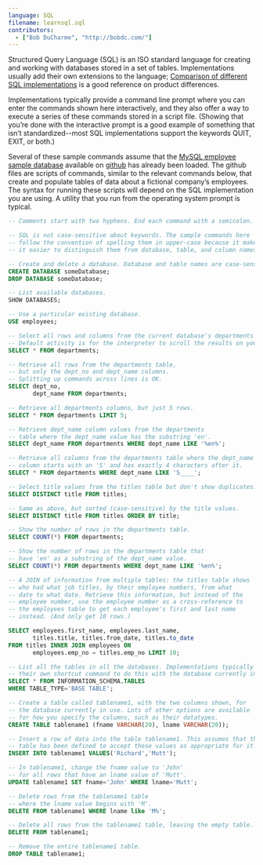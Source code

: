 ```yaml
---
language: SQL
filename: learnsql.sql
contributors:
  - ["Bob DuCharme", "http://bobdc.com/"]
---
```


Structured Query Language (SQL) is an ISO standard language for creating and working with databases stored in a set of tables. Implementations usually add their own extensions to the language; [Comparison of different SQL implementations](http://troels.arvin.dk/db/rdbms/) is a good reference on product differences.

Implementations typically provide a command line prompt where you can enter the commands shown here interactively, and they also offer a way to execute a series of these commands stored in a script file.  (Showing that you’re done with the interactive prompt is a good example of something that isn’t standardized--most SQL implementations support the keywords QUIT, EXIT, or both.)

Several of these sample commands assume that the [MySQL employee sample database](https://dev.mysql.com/doc/employee/en/) available on [github](https://github.com/datacharmer/test_db) has already been loaded. The github files are scripts of commands, similar to the relevant commands below, that create and populate tables of data about a fictional company’s employees. The syntax for running these scripts will depend on the SQL implementation you are using. A utility that you run from the operating system prompt is typical. 


```sql
-- Comments start with two hyphens. End each command with a semicolon.

-- SQL is not case-sensitive about keywords. The sample commands here
-- follow the convention of spelling them in upper-case because it makes 
-- it easier to distinguish them from database, table, and column names.

-- Create and delete a database. Database and table names are case-sensitive.
CREATE DATABASE someDatabase;
DROP DATABASE someDatabase;

-- List available databases.
SHOW DATABASES;

-- Use a particular existing database. 
USE employees;

-- Select all rows and columns from the current database's departments table.
-- Default activity is for the interpreter to scroll the results on your screen. 
SELECT * FROM departments;

-- Retrieve all rows from the departments table, 
-- but only the dept_no and dept_name columns. 
-- Splitting up commands across lines is OK.
SELECT dept_no,
       dept_name FROM departments;

-- Retrieve all departments columns, but just 5 rows. 
SELECT * FROM departments LIMIT 5;

-- Retrieve dept_name column values from the departments
-- table where the dept_name value has the substring 'en'. 
SELECT dept_name FROM departments WHERE dept_name LIKE '%en%';

-- Retrieve all columns from the departments table where the dept_name
-- column starts with an 'S' and has exactly 4 characters after it. 
SELECT * FROM departments WHERE dept_name LIKE 'S____';

-- Select title values from the titles table but don't show duplicates.
SELECT DISTINCT title FROM titles;

-- Same as above, but sorted (case-sensitive) by the title values. 
SELECT DISTINCT title FROM titles ORDER BY title;

-- Show the number of rows in the departments table.
SELECT COUNT(*) FROM departments;

-- Show the number of rows in the departments table that
-- have 'en' as a substring of the dept_name value. 
SELECT COUNT(*) FROM departments WHERE dept_name LIKE '%en%';

-- A JOIN of information from multiple tables: the titles table shows 
-- who had what job titles, by their employee numbers, from what 
-- date to what date. Retrieve this information, but instead of the
-- employee number, use the employee number as a cross-reference to 
-- the employees table to get each employee's first and last name
-- instead. (And only get 10 rows.)

SELECT employees.first_name, employees.last_name,
       titles.title, titles.from_date, titles.to_date
FROM titles INNER JOIN employees ON
       employees.emp_no = titles.emp_no LIMIT 10;

-- List all the tables in all the databases. Implementations typically provide
-- their own shortcut command to do this with the database currently in use.
SELECT * FROM INFORMATION_SCHEMA.TABLES
WHERE TABLE_TYPE='BASE TABLE';

-- Create a table called tablename1, with the two columns shown, for
-- the database currently in use. Lots of other options are available
-- for how you specify the columns, such as their datatypes.
CREATE TABLE tablename1 (fname VARCHAR(20), lname VARCHAR(20));

-- Insert a row of data into the table tablename1. This assumes that the 
-- table has been defined to accept these values as appropriate for it. 
INSERT INTO tablename1 VALUES('Richard','Mutt');

-- In tablename1, change the fname value to 'John'
-- for all rows that have an lname value of 'Mutt'. 
UPDATE tablename1 SET fname='John' WHERE lname='Mutt';

-- Delete rows from the tablename1 table
-- where the lname value begins with 'M'.
DELETE FROM tablename1 WHERE lname like 'M%';

-- Delete all rows from the tablename1 table, leaving the empty table.
DELETE FROM tablename1;

-- Remove the entire tablename1 table. 
DROP TABLE tablename1;
```
